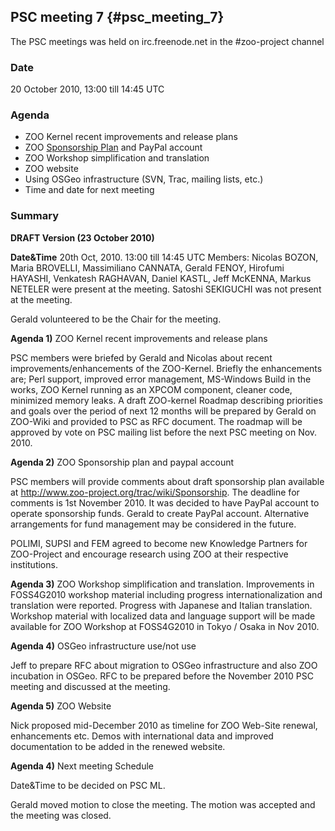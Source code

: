 ## PSC meeting 7 {#psc_meeting_7}

The PSC meetings was held on irc.freenode.net in the \#zoo-project
channel

### Date

20 October 2010, 13:00 till 14:45 UTC

### Agenda

-   ZOO Kernel recent improvements and release plans
-   ZOO [Sponsorship
    Plan](http://www.zoo-project.org/trac/wiki/Sponsorship) and PayPal
    account
-   ZOO Workshop simplification and translation
-   ZOO website
-   Using OSGeo infrastructure (SVN, Trac, mailing lists, etc.)
-   Time and date for next meeting

### Summary

**DRAFT Version (23 October 2010)**

**Date&Time** 20th Oct, 2010. 13:00 till 14:45 UTC Members: Nicolas
BOZON, Maria BROVELLI, Massimiliano CANNATA, Gerald FENOY, Hirofumi
HAYASHI, Venkatesh RAGHAVAN, Daniel KASTL, Jeff McKENNA, Markus NETELER
were present at the meeting. Satoshi SEKIGUCHI was not present at the
meeting.

Gerald volunteered to be the Chair for the meeting.

**Agenda 1)** ZOO Kernel recent improvements and release plans

PSC members were briefed by Gerald and Nicolas about recent
improvements/enhancements of the ZOO-Kernel. Briefly the enhancements
are; Perl support, improved error management, MS-Windows Build in the
works, ZOO Kernel running as an XPCOM component, cleaner code, minimized
memory leaks. A draft ZOO-kernel Roadmap describing priorities and goals
over the period of next 12 months will be prepared by Gerald on ZOO-Wiki
and provided to PSC as RFC document. The roadmap will be approved by
vote on PSC mailing list before the next PSC meeting on Nov. 2010.

**Agenda 2)** ZOO Sponsorship plan and paypal account

PSC members will provide comments about draft sponsorship plan available
at <http://www.zoo-project.org/trac/wiki/Sponsorship>. The deadline for
comments is 1st November 2010. It was decided to have PayPal account to
operate sponsorship funds. Gerald to create PayPal account. Alternative
arrangements for fund management may be considered in the future.

POLIMI, SUPSI and FEM agreed to become new Knowledge Partners for
ZOO-Project and encourage research using ZOO at their respective
institutions.

**Agenda 3)** ZOO Workshop simplification and translation. Improvements
in FOSS4G2010 workshop material including progress internationalization
and translation were reported. Progress with Japanese and Italian
translation. Workshop material with localized data and language support
will be made available for ZOO Workshop at FOSS4G2010 in Tokyo / Osaka
in Nov 2010.

**Agenda 4)** OSGeo infrastructure use/not use

Jeff to prepare RFC about migration to OSGeo infrastructure and also ZOO
incubation in OSGeo. RFC to be prepared before the November 2010 PSC
meeting and discussed at the meeting.

**Agenda 5)** ZOO Website

Nick proposed mid-December 2010 as timeline for ZOO Web-Site renewal,
enhancements etc. Demos with international data and improved
documentation to be added in the renewed website.

**Agenda 4)** Next meeting Schedule

Date&Time to be decided on PSC ML.

Gerald moved motion to close the meeting. The motion was accepted and
the meeting was closed.
